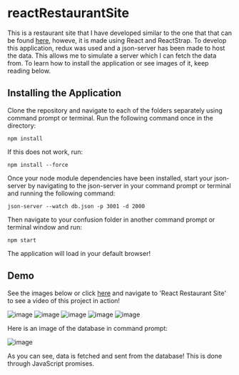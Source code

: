 # reactRestaurantSite

This is a restaurant site that I have developed similar to the one that that can be found [here](https://github.com/MaazMakrod/restaurantSite), howeve, it is made using React and ReactStrap. To develop this application, redux was used and a json-server has been made to host the data. This allows me to simulate a server which I can fetch the data from. To learn how to install the application or see images of it, keep reading below.

## Installing the Application

Clone the repository and navigate to each of the folders separately using command prompt or terminal. Run the following command once in the directory:

```npm install```

If this does not work, run:

```npm install --force```

Once your node module dependencies have been installed, start your json-server by navigating to the json-server in your command prompt or terminal and running the following command:

```json-server --watch db.json -p 3001 -d 2000```

Then navigate to your confusion folder in another command prompt or terminal window and run:

```npm start```

The application will load in your default browser!

## Demo

See the images below or click [here](https://maazmakrod.github.io/projects.html) and navigate to 'React Restaurant Site' to see a video of this project in action!

![image](https://user-images.githubusercontent.com/67477587/128606229-1fdb1da3-dd32-4f6b-ac7b-e23c09bec297.png)
![image](https://user-images.githubusercontent.com/67477587/128606239-21a86a5c-5df7-44b2-832d-428a85650874.png)
![image](https://user-images.githubusercontent.com/67477587/127752364-3e99f389-6a9d-4420-8a59-523da675bb2d.png)
![image](https://user-images.githubusercontent.com/67477587/127752368-da2d6378-bc47-4e8a-b215-069e01c7d992.png)
![image](https://user-images.githubusercontent.com/67477587/127752373-0b9799e2-3803-4871-b06e-a663a9e477c8.png)

Here is an image of the database in command prompt:

![image](https://user-images.githubusercontent.com/67477587/128606277-4cf3fd78-adee-4f7c-9255-1c95b7381763.png)

As you can see, data is fetched and sent from the database! This is done through JavaScript promises.
